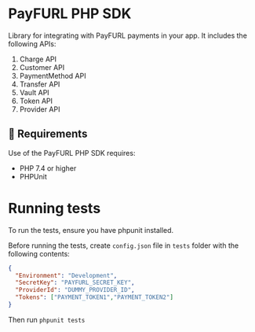 # PayFURL PHP SDK

Library for integrating with PayFURL payments in your app. It includes the following APIs:

1. Charge API
2. Customer API
3. PaymentMethod API
4. Transfer API
5. Vault API
6. Token API
7. Provider API

## 📄 Requirements

Use of the PayFURL PHP SDK requires:

* PHP 7.4 or higher
* PHPUnit

# Running tests

To run the tests, ensure you have phpunit installed.

Before running the tests, create `config.json` file in `tests` folder with the following contents:

```json
{
  "Environment": "Development",
  "SecretKey": "PAYFURL_SECRET_KEY",
  "ProviderId": "DUMMY_PROVIDER_ID",
  "Tokens": ["PAYMENT_TOKEN1","PAYMENT_TOKEN2"]
}
```

Then run `phpunit tests`
